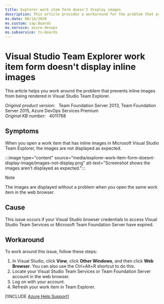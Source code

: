 ```yaml
---
title: Explorer work item form doesn't display images
description: This article provides a workaround for the problem that prevents inline images from being rendered in Visual Studio Team Explorer.
ms.date: 08/14/2020
ms.custom: sap:Boards
ms.service: azure-devops
ms.subservice: ts-boards
---
```

# Visual Studio Team Explorer work item form doesn't display inline images

This article helps you work around the problem that prevents inline images from being rendered in Visual Studio Team Explorer.

_Original product version:_ &nbsp; Team Foundation Server 2013, Team Foundation Server 2015, Azure DevOps Services Premium  
_Original KB number:_ &nbsp; 4011768

## Symptoms

When you open a work item that has inline images in Microsoft Visual Studio Team Explorer, the images are not displayed as expected.  

:::image type="content" source="media/explorer-work-item-form-doesnt-display-image/images-not-display.png" alt-text="Screenshot shows the images aren't displayed as expected.":::

> [!NOTE]
> The images are displayed without a problem when you open the same work item in the web browser.

## Cause

This issue occurs if your Visual Studio browser credentials to access Visual Studio Team Services or Microsoft Team Foundation Server have expired.  

## Workaround

To work around this issue, follow these steps:

1. In Visual Studio, click **View**, click **Other Windows**, and then click **Web Browser**. You can also use the Ctrl+Alt+R shortcut to do this.
2. Locate your Visual Studio Team Services or Team Foundation Server account in the web browser.
3. Log on with your account.
4. Refresh your work item in Team Explorer.  

[!INCLUDE [Azure Help Support](../../includes/azure-help-support.md)]
